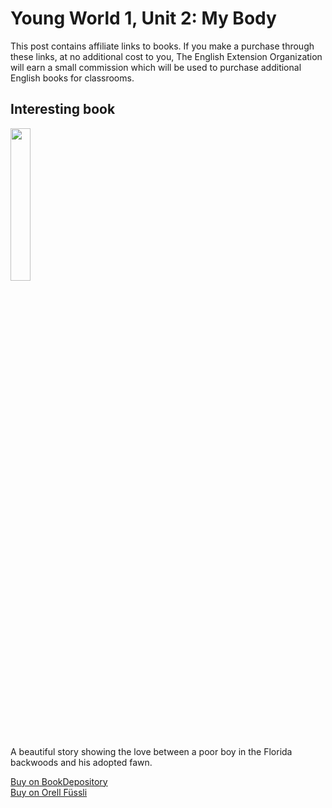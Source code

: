# Young World 1, Unit 2: My Body
This post contains affiliate links to books. If you make a purchase through these links, at no additional cost to you, The English Extension Organization will earn a small commission which will be used to purchase additional English books for classrooms.

## Interesting book

<img src="https://i.imgur.com/9byDLFn.png" width="25%" />

A beautiful story showing the love between a poor boy in the Florida backwoods and his adopted fawn.

<a href="https://www.bookdepository.com/Yearling-Marjorie-Kinnan-Rawlings/9780689846236?ref=grid-view&qid=1654272403026&sr=1-2" rel=”nofollow”> Buy on BookDepository</a>  
<a href="https://www.orellfuessli.ch/shop/home/artikeldetails/A1001523331" rel=”nofollow”>Buy on Orell Füssli</a>




<!--stackedit_data:
eyJoaXN0b3J5IjpbMTMyOTk1NDE1OF19
-->